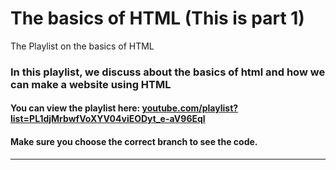 # The basics of HTML (This is part 1)
The Playlist on the basics of HTML

### In this playlist, we discuss about the basics of html and how we can make a website using HTML

#### You can view the playlist here: [youtube.com/playlist?list=PL1djMrbwfVoXYV04viEODyt_e-aV96Eql](http://youtube.com/playlist?list=PL1djMrbwfVoXYV04viEODyt_e-aV96Eql)



#### Make sure you choose the correct branch to see the code.
-----------------
